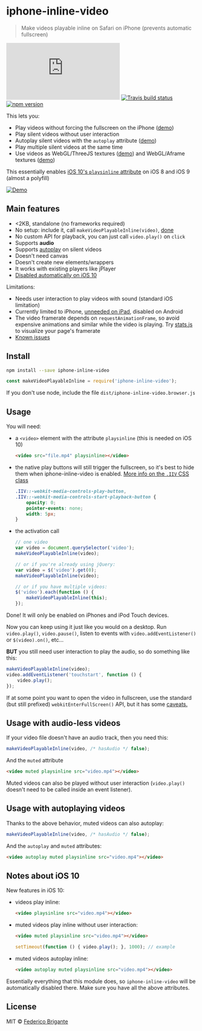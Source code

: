 # iphone-inline-video

> Make videos playable inline on Safari on iPhone (prevents automatic fullscreen)

[![gzipped size][badge-gzip]](#no-link)
[![Travis build status][badge-travis]][link-travis]
[![npm version][badge-version]][link-npm]

  [badge-gzip]: https://badges.herokuapp.com/size/github/bfred-it/iphone-inline-video/master/dist/iphone-inline-video.browser.js?gzip=true&label=gzipped%20size
  [badge-ios]: https://img.shields.io/badge/iOS%20Safari-8%20%E2%80%93%209.3-brightgreen.svg
  [badge-travis]: https://api.travis-ci.org/bfred-it/iphone-inline-video.svg
  [badge-version]: https://img.shields.io/npm/v/iphone-inline-video.svg
  [link-travis]: https://travis-ci.org/bfred-it/iphone-inline-video
  [link-npm]: https://www.npmjs.com/package/iphone-inline-video

This lets you:

- Play videos without forcing the fullscreen on the iPhone ([demo](http://bfred-it.github.io/iphone-inline-video/demo/))
- Play silent videos without user interaction
- Autoplay silent videos with the `autoplay` attribute ([demo](http://bfred-it.github.io/iphone-inline-video/demo/autoplay.html))
- Play multiple silent videos at the same time
- Use videos as WebGL/ThreeJS textures ([demo](http://bfred-it.github.io/iphone-inline-video/demo/threejs.html)) and WebGL/Aframe textures ([demo](http://bfred-it.github.io/iphone-inline-video/demo/aframe.html))

This essentially enables [iOS 10's `playsinline` attribute](#notes-about-ios-10) on iOS 8 and iOS 9 (almost a polyfill)

[![Demo](http://bfred-it.github.io/iphone-inline-video/demo/demo-preview.gif)](http://bfred-it.github.io/iphone-inline-video/demo/)

## Main features

- <2KB, standalone (no frameworks required)
- No setup: include it, call `makeVideoPlayableInline(video)`, [done](#usage)
- No custom API for playback, you can just call `video.play()` on `click`
- Supports **audio**
- Supports [autoplay](#usage-with-autoplaying-videos) on silent videos
- Doesn't need canvas
- Doesn't create new elements/wrappers
- It works with existing players like jPlayer
- [Disabled automatically on iOS 10](#notes-about-ios-10)

Limitations:

- Needs user interaction to play videos with sound (standard iOS limitation)
- Currently limited to iPhone, [unneeded on iPad](https://github.com/bfred-it/iphone-inline-video/issues/48), disabled on Android
- The video framerate depends on `requestAnimationFrame`, so avoid expensive animations and similar while the video is playing. Try [stats.js](https://github.com/mrdoob/stats.js/) to visualize your page's framerate
- [Known issues](https://github.com/bfred-it/iphone-inline-video/labels/known%20issue)

## Install

```sh
npm install --save iphone-inline-video
```
```js
const makeVideoPlayableInline = require('iphone-inline-video');
```

If you don't use node, include the file `dist/iphone-inline-video.browser.js`

## Usage

You will need:

- a `<video>` element with the attribute `playsinline` (this is needed on iOS 10)

	```html
	<video src="file.mp4" playsinline></video>
	```

- the native play buttons will still trigger the fullscreen, so it's best to hide them when iphone-inline-video is enabled. [More info on the `.IIV` CSS class](https://github.com/bfred-it/iphone-inline-video/issues/72#issuecomment-247629743)

	```css
	.IIV::-webkit-media-controls-play-button,
	.IIV::-webkit-media-controls-start-playback-button {
	    opacity: 0;
	    pointer-events: none;
	    width: 5px;
	}
	```

- the activation call  

	```js
	// one video
	var video = document.querySelector('video');
	makeVideoPlayableInline(video);
	```

	```js
	// or if you're already using jQuery:
	var video = $('video').get(0);
	makeVideoPlayableInline(video);
	```

	```js
	// or if you have multiple videos:
	$('video').each(function () {
		makeVideoPlayableInline(this);
	});
	```

Done! It will only be enabled on iPhones and iPod Touch devices.

Now you can keep using it just like you would on a desktop. Run `video.play()`, `video.pause()`, listen to events with `video.addEventListener()` or `$(video).on()`, etc...

**BUT** you still need user interaction to play the audio, so do something like this:

```js
makeVideoPlayableInline(video);
video.addEventListener('touchstart', function () {
	video.play();
});
```

If at some point you want to open the video in fullscreen, use the standard (but still prefixed) `webkitEnterFullScreen()` API, but it has some [caveats.](https://github.com/bfred-it/iphone-inline-video/issues/33)

## Usage with audio-less videos

If your video file doesn't have an audio track, then you need this:

```js
makeVideoPlayableInline(video, /* hasAudio */ false);
```

And the `muted` attribute

```html
<video muted playsinline src="video.mp4"></video>
```

Muted videos can also be played without user interaction (`video.play()` doesn't need to be called inside an event listener).

## Usage with autoplaying videos

Thanks to the above behavior, muted videos can also autoplay:

```js
makeVideoPlayableInline(video, /* hasAudio */ false);
```

And the `autoplay` and `muted` attributes:

```html
<video autoplay muted playsinline src="video.mp4"></video>
```

## Notes about iOS 10

New features in iOS 10:

* videos play inline:  

    ```html
    <video playsinline src="video.mp4"></video>
    ```

* muted videos play inline without user interaction:  

    ```html
    <video muted playsinline src="video.mp4"></video>
    ```
    ```js
    setTimeout(function () { video.play(); }, 1000); // example
    ```

* muted videos autoplay inline:  

    ```html
    <video autoplay muted playsinline src="video.mp4"></video>
    ```

Essentially everything that this module does, so `iphone-inline-video` will be automatically disabled there. Make sure you have all the above attributes.

## License

MIT © [Federico Brigante](http://twitter.com/bfred_it)
